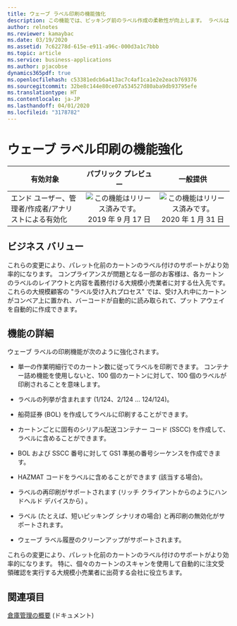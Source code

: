 ```yaml
---
title: ウェーブ ラベル印刷の機能強化
description: この機能では、ピッキング前のラベル作成の柔軟性が向上します。 ラベルはウェーブ プロセス中に作成されます。 ラベルとレイアウトの定義によって機能が拡充されます。
author: relnotes
ms.reviewer: kamaybac
ms.date: 03/19/2020
ms.assetid: 7c62278d-615e-e911-a96c-000d3a1c7bbb
ms.topic: article
ms.service: business-applications
ms.author: pjacobse
dynamics365pdf: true
ms.openlocfilehash: c53381edcb6a413ac7c4af1ca1e2e2eacb769376
ms.sourcegitcommit: 32be8c144e80ce07a534527d80aba9db93795efe
ms.translationtype: HT
ms.contentlocale: ja-JP
ms.lasthandoff: 04/01/2020
ms.locfileid: "3178782"
---
```

# <a name="wave-label-printing-enhancements"></a>ウェーブ ラベル印刷の機能強化


| 有効対象    |  パブリック プレビュー | 一般提供 | 
| ---------- | :----------: |:----------: |
|エンド ユーザー、管理者/作成者/アナリストによる有効化|![この機能はリリース済みです。](/dynamics365-release-plan/media/green-checkmark.png "この機能はリリース済みです。") 2019 年 9 月 17 日| ![この機能はリリース済みです。](/dynamics365-release-plan/media/green-checkmark.png "この機能はリリース済みです。") 2020 年 1 月 31 日|


## <a name="business-value"></a>ビジネス バリュー
<!-- bv start -->
これらの変更により、パレット化前のカートンのラベル付けのサポートがより効率的になります。 コンプライアンスが問題となる一部のお客様は、各カートンのラベルのレイアウトと内容を義務付ける大規模小売業者に対する仕入先です。 これらの大規模顧客の "ラベル受け入れプロセス" では、受け入れ中にカートンがコンベア上に置かれ、バーコードが自動的に読み取られて、プット アウェイを自動的に作成できます。
<!-- bv end -->



## <a name="feature-details"></a>機能の詳細
<!--feature detail start -->
ウェーブ ラベルの印刷機能が次のように強化されます。

-  単一の作業明細行でのカートン数に従ってラベルを印刷できます。 コンテナー詰め機能を使用しないと、100 個のカートンに対して、100 個のラベルが印刷されることを意味します。

- ラベルの列挙が含まれます (1/124、2/124 … 124/124)。

- 船荷証券 (BOL) を作成してラベルに印刷することができます。

- カートンごとに固有のシリアル配送コンテナー コード (SSCC) を作成して、ラベルに含めることができます。

- BOL および SSCC 番号に対して GS1 準拠の番号シーケンスを作成できます。

- HAZMAT コードをラベルに含めることができます (該当する場合)。

- ラベルの再印刷がサポートされます (リッチ クライアントからのようにハンドヘルド デバイスから) 。

- ラベル (たとえば、短いピッキング シナリオの場合) と再印刷の無効化がサポートされます。

- ウェーブ ラベル履歴のクリーンアップがサポートされます。 

これらの変更により、パレット化前のカートンのラベル付けのサポートがより効率的になります。 特に、個々のカートンのスキャンを使用して自動的に注文受領確認を実行する大規模小売業者に出荷する会社に役立ちます。
<!--feature detail end -->










## <a name="see-also"></a>関連項目

[倉庫管理の概要](https://docs.microsoft.com/dynamics365/unified-operations/supply-chain/warehousing/warehouse-management-overview) (ドキュメント)

